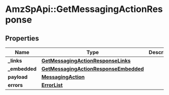 # AmzSpApi::GetMessagingActionResponse

## Properties
Name | Type | Description | Notes
------------ | ------------- | ------------- | -------------
**_links** | [**GetMessagingActionResponseLinks**](GetMessagingActionResponseLinks.md) |  | [optional] 
**_embedded** | [**GetMessagingActionResponseEmbedded**](GetMessagingActionResponseEmbedded.md) |  | [optional] 
**payload** | [**MessagingAction**](MessagingAction.md) |  | [optional] 
**errors** | [**ErrorList**](ErrorList.md) |  | [optional] 

